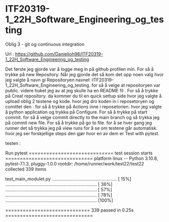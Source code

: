 # ITF20319-1_22H_Software_Engineering_og_testing
Oblig 3 - git og continuous integration


Url : https://github.com/Danieljoh98/ITF20319-1_22H_Software_Engineering_og_testing

Det første jeg gjorde var å logge meg in på github profilen min. For så å trykke på new Repository.
Når jeg gjorde det så kom det opp noen valg hvor jeg valgte å navn gi Repositoryen navnet :ITF20319-1_22H_Software_Engineering_og_testing.
for så å velge at repositoryen var public. videre huket jeg av at jeg skulle ha en README fil . 
For så å trykke på Creat repository. da kommer du til en quick settup side hvor jeg valgte å upload oblig 2 testene og kode.
 hvor jeg dro koden in i reposetoryen og comittet den .
for så å trykke på Actions inne i reposetorien. hvor jeg valgte å python application og trykka på Configure.
For så å trykke på start commit. for så å velge commit directly to the main branch og så trykka jeg på commit new file.
For så å trykke på go to file. for å se hver gang jeg runner det så trykka jeg på view runs for å se om testene går automatisk.
 hvor jeg ser forskjellige steps den gjør hvor en av dem er Test with pytest.


testen : 

Run pytest
============================= test session starts ==============================
platform linux -- Python 3.10.8, pytest-7.1.3, pluggy-1.0.0
rootdir: /home/runner/work/test22/test22
collected 339 items

test_main_modulet.py ................................................... [ 15%]
........................................................................ [ 36%]
........................................................................ [ 57%]
........................................................................ [ 78%]
........................................................................ [100%]

============================= 339 passed in 0.25s ==============================
